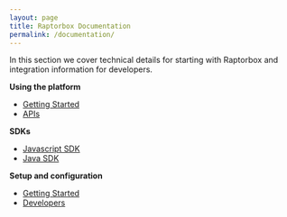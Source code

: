 ```yaml
---
layout: page
title: Raptorbox Documentation
permalink: /documentation/
---
```


In this section we cover technical details for starting with Raptorbox and integration information for developers.


**Using the platform**

- [Getting Started](/documentation/tutorials/getting-started)
- [APIs](/documentation/api-docs/)


**SDKs**

- [Javascript SDK](https://github.com/raptorbox/raptorjs)
- [Java SDK](https://github.com/raptorbox/raptor/tree/master/raptor-sdk)

**Setup and configuration**

- [Getting Started](getting-started)
- [Developers](developers)
